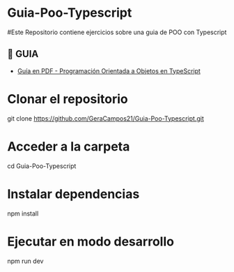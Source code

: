 # Guia-Poo-Typescript
#Este Repositorio contiene ejercicios sobre una guia de POO con Typescript
## 📄 GUIA
- [Guía en PDF - Programación Orientada a Objetos en TypeScript](https://drive.google.com/file/d/1G7F1uAml0DveUwJhkHF7vYmQI9AiEcKs/view?usp=sharing)

# Clonar el repositorio
git clone https://github.com/GeraCampos21/Guia-Poo-Typescript.git

# Acceder a la carpeta
cd Guia-Poo-Typescript

# Instalar dependencias
npm install

# Ejecutar en modo desarrollo
npm run dev
